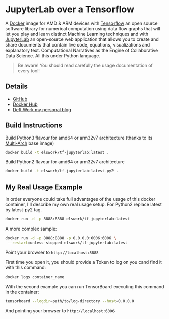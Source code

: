# JupyterLab over a Tensorflow

A [Docker](http://docker.com) image for AMD & ARM devices with [Tensorflow](https://www.tensorflow.org/) an open source software library for numerical computation using data flow graphs that will let you play and learn distinct Machine Learning techniques and with [JupyterLab](https://github.com/jupyterlab/jupyterlab) an open-source web application that allows you to create and share documents that contain live code, equations, visualizations and explanatory text. Computational Narratives as the Engine of Collaborative Data Science. All this under Python language.

> Be aware! You should read carefully the usage documentation of every tool!

## Details

- [GitHub](https://github.com/DeftWork/tf-jupyterlab)
- [Docker Hub](https://hub.docker.com/r/elswork/tf-jupyterlab/)
- [Deft.Work my personal blog](http://deft.work/tensorflow_for_raspberry)

## Build Instructions

Build Python3 flavour for amd64 or arm32v7 architecture (thanks to its [Multi-Arch](https://blog.docker.com/2017/11/multi-arch-all-the-things/) base image)

```sh
docker build -t elswork/tf-jupyterlab:latest .
```

Build Python2 flavour for amd64 or arm32v7 architecture 

```sh
docker build -t elswork/tf-jupyterlab:latest-py2 .
```

## My Real Usage Example

In order everyone could take full advantages of the usage of this docker container, I'll describe my own real usage setup.
For Python2 replace latest by latest-py2 tag.

```sh
docker run -d -p 8888:8888 elswork/tf-jupyterlab:latest
```

A more complex sample:

```sh
docker run -d -p 8888:8888 -p 0.0.0.0:6006:6006 \
 --restart=unless-stopped elswork/tf-jupyterlab:latest
```

Point your browser to `http://localhost:8888`

First time you open it, you should provide a Token to log on you cand find it with this command:

```sh
docker logs container_name
```

With the second example you can run TensorBoard executing this command in the container:

```sh
tensorboard --logdir=path/to/log-directory --host=0.0.0.0
```

And pointing your browser to `http://localhost:6006`